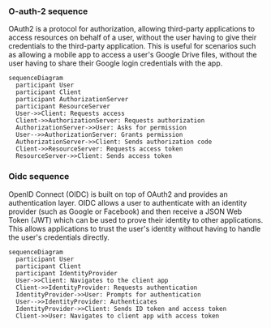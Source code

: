 
### O-auth-2 sequence
OAuth2 is a protocol for authorization, allowing third-party applications to access resources on behalf of a user, without the user having to give their credentials to the third-party application. This is useful for scenarios such as allowing a mobile app to access a user's Google Drive files, without the user having to share their Google login credentials with the app.

```mermaid
sequenceDiagram
  participant User
  participant Client
  participant AuthorizationServer
  participant ResourceServer
  User->>Client: Requests access
  Client->>AuthorizationServer: Requests authorization
  AuthorizationServer->>User: Asks for permission
  User-->>AuthorizationServer: Grants permission
  AuthorizationServer->>Client: Sends authorization code
  Client->>ResourceServer: Requests access token
  ResourceServer->>Client: Sends access token
```

### Oidc sequence 
OpenID Connect (OIDC) is built on top of OAuth2 and provides an authentication layer. OIDC allows a user to authenticate with an identity provider (such as Google or Facebook) and then receive a JSON Web Token (JWT) which can be used to prove their identity to other applications. This allows applications to trust the user's identity without having to handle the user's credentials directly.
```mermaid
sequenceDiagram
  participant User
  participant Client
  participant IdentityProvider
  User->>Client: Navigates to the client app
  Client->>IdentityProvider: Requests authentication
  IdentityProvider->>User: Prompts for authentication
  User-->>IdentityProvider: Authenticates
  IdentityProvider->>Client: Sends ID token and access token
  Client->>User: Navigates to client app with access token
```
